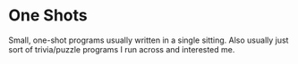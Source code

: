 # One Shots
Small, one-shot programs usually written in a single sitting. Also usually just sort of trivia/puzzle programs I run across and interested me.